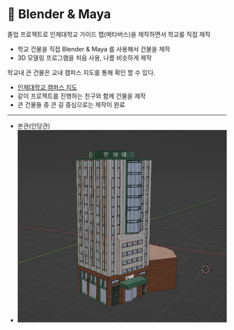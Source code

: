 # :office: Blender & Maya
졸업 프로젝트로 인제대학교 가이드 맵(메타버스)을 제작하면서 학교를 직접 제작
- 학교 건물을 직접 Blender & Maya 를 사용해서 건물을 제작
- 3D 모델링 프로그램을 처음 사용, 나름 비슷하게 제작

학교내 큰 건물은 교내 캠퍼스 지도를 통해 확인 할 수 있다.
- [인제대학교 캠퍼스 지도](https://www.inje.ac.kr/kor/about-inje/campus-map.asp)
- 같이 프로젝트를 진행하는 친구와 함께 건물을 제작
- 큰 건물들 중 큰 길 중심으로는 제작이 완료

---
- 본관(인당관)
- ![본관](./Image/BonGwan.PNG)
